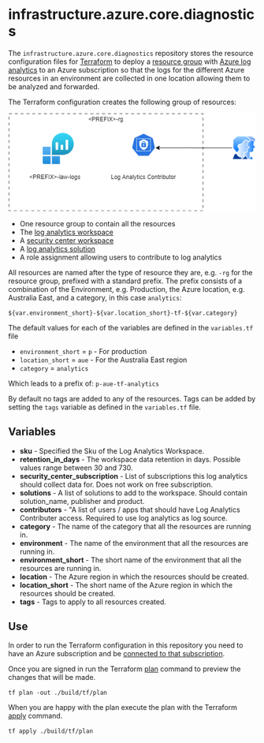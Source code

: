 # infrastructure.azure.core.diagnostics

The `infrastructure.azure.core.diagnostics` repository stores the resource configuration files for
[Terraform](https://www.terraform.io/) to deploy a
[resource group](https://docs.microsoft.com/en-us/azure/azure-resource-manager/management/overview#terminology)
with [Azure log analytics](https://docs.microsoft.com/en-us/azure/azure-monitor/platform/data-platform-logs)
to an Azure subscription so that the logs for the different Azure resources in an environment are
collected in one location allowing them to be analyzed and forwarded.

The Terraform configuration creates the following group of resources:

![Resources created](./doc/resources.png)

* One resource group to contain all the resources
* The [log analytics workspace](https://docs.microsoft.com/en-us/azure/azure-monitor/log-query/log-query-overview)
* A [security center workspace](https://docs.microsoft.com/en-us/azure/security-center/security-center-enable-data-collection)
* A [log analytics solution](https://docs.microsoft.com/en-us/azure/azure-monitor/insights/solutions?tabs=portal)
* A role assignment allowing users to contribute to log analytics

All resources are named after the type of resource they are, e.g. `-rg` for the resource group, prefixed with a standard prefix. The prefix consists of
a combination of the Environment, e.g. Production, the Azure location,
e.g. Australia East, and a category, in this case `analytics`:

    ${var.environment_short}-${var.location_short}-tf-${var.category}

The default values for each of the variables are defined in the `variables.tf` file

* `environment_short` = `p` - For production
* `location_short` = `aue` - For the Australia East region
* `category` = `analytics`

Which leads to a prefix of: `p-aue-tf-analytics`

By default no tags are added to any of the resources. Tags can be added by
setting the `tags` variable as defined in the `variables.tf` file.

## Variables

* **sku** - Specified the Sku of the Log Analytics Workspace.
* **retention_in_days** - The workspace data retention in days. Possible values range between 30 and 730.
* **security_center_subscription** - List of subscriptions this log analytics should collect data for. Does not work on free subscription.
* **solutions** - A list of solutions to add to the workspace. Should contain solution_name, publisher and product.
* **contributors** - "A list of users / apps that should have Log Analytics Contributer access. Required to use log analytics as log source.
* **category** - The name of the category that all the resources are running in.
* **environment** - The name of the environment that all the resources are running in.
* **environment_short** - The short name of the environment that all the resources are running in.
* **location** - The Azure region in which the resources should be created.
* **location_short** - The short name of the Azure region in which the resources should be created.
* **tags** - Tags to apply to all resources created.

## Use

In order to run the Terraform configuration in this repository you need to have an Azure subscription and be [connected to that subscription](https://www.terraform.io/docs/providers/azurerm/index.html).

Once you are signed in run the Terraform [plan](https://www.terraform.io/docs/commands/plan.html) command to preview the changes that will be made.

    tf plan -out ./build/tf/plan

When you are happy with the plan execute the plan with the Terraform [apply](https://www.terraform.io/docs/commands/apply.html) command.

    tf apply ./build/tf/plan
